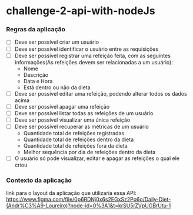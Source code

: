 # challenge-2-api-with-nodeJs

### Regras da aplicação

- [ ] Deve ser possível criar um usuário
- [ ] Deve ser possível identificar o usuário entre as requisições
- [ ] Deve ser possível registrar uma refeição feita, com as seguintes informações(As refeições devem ser relacionadas a um usuário):
    - Nome
    - Descrição
    - Data e Hora
    - Está dentro ou não da dieta
- [ ] Deve ser possível editar uma refeição, podendo alterar todos os dados acima
- [ ] Deve ser possível apagar uma refeição
- [ ] Deve ser possível listar todas as refeições de um usuário
- [ ] Deve ser possível visualizar uma única refeição
- [ ] Deve ser possível recuperar as métricas de um usuário
    - Quantidade total de refeições registradas
    - Quantidade total de refeições dentro da dieta
    - Quantidade total de refeições fora da dieta
    - Melhor sequência por dia de refeições dentro da dieta
- [ ] O usuário só pode visualizar, editar e apagar as refeições o qual ele criou

### Contexto da aplicação

link para o layout da aplicação que utilizaria essa API: 
https://www.figma.com/file/0p6RDNj0x6s2EGxSz2Po6o/Daily-Diet-(Andr%C3%A9-Loureiro)?node-id=0%3A1&t=krSU5rZVpUGBrUtu-1